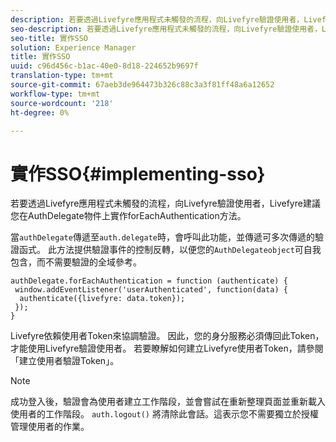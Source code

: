 ```yaml
---
description: 若要透過Livefyre應用程式未觸發的流程，向Livefyre驗證使用者，Livefyre建議您在AuthDelegate物件上實作forEachAuthentication方法。
seo-description: 若要透過Livefyre應用程式未觸發的流程，向Livefyre驗證使用者，Livefyre建議您在AuthDelegate物件上實作forEachAuthentication方法。
seo-title: 實作SSO
solution: Experience Manager
title: 實作SSO
uuid: c96d456c-b1ac-40e0-8d18-224652b9697f
translation-type: tm+mt
source-git-commit: 67aeb3de964473b326c88c3a3f81ff48a6a12652
workflow-type: tm+mt
source-wordcount: '218'
ht-degree: 0%

---
```



# 實作SSO{#implementing-sso}

若要透過Livefyre應用程式未觸發的流程，向Livefyre驗證使用者，Livefyre建議您在AuthDelegate物件上實作forEachAuthentication方法。

當`authDelegate`傳遞至`auth.delegate`時，會呼叫此功能，並傳遞可多次傳遞的驗證函式。 此方法提供驗證事件的控制反轉，以便您的`AuthDelegateobject`可自我包含，而不需要驗證的全域參考。

```
authDelegate.forEachAuthentication = function (authenticate) { 
 window.addEventListener('userAuthenticated', function(data) { 
  authenticate({livefyre: data.token}); 
 }); 
}
```

Livefyre依賴使用者Token來協調驗證。 因此，您的身分服務必須傳回此Token，才能使用Livefyre驗證使用者。 若要瞭解如何建立Livefyre使用者Token，請參閱「建立使用者驗證Token」。

>[!NOTE]
>
>成功登入後，驗證會為使用者建立工作階段，並會嘗試在重新整理頁面並重新載入使用者的工作階段。 `auth.logout()` 將清除此會話。這表示您不需要獨立於授權管理使用者的作業。

